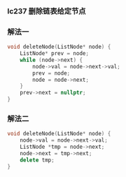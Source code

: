 ### lc237 删除链表给定节点

### 解法一

```cpp
void deleteNode(ListNode* node) {
    ListNode* prev = node;
    while (node->next) {
        node->val = node->next->val;
        prev = node;
        node = node->next;
    }
    prev->next = nullptr;
}
```

### 解法二

```cpp
void deleteNode(ListNode* node) {
    node->val = node->next->val;
    ListNode *tmp = node->next;
    node->next = tmp->next;
    delete tmp;
}
```

